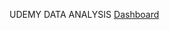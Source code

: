 UDEMY DATA ANALYSIS
[Dashboard](https://github.com/user-attachments/assets/b2a044a5-dd5a-454c-abbf-14037de547f8)
